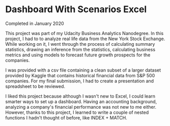 # Dashboard With Scenarios Excel
Completed in January 2020

This project was part of my Udacity Business Analytics Nanodegree. In this project, I had to to analyze real life data from the New York Stock Exchange. While working on it, I went through the process of calculating summary statistics, drawing an inference from the statistics, calculating business metrics and using models to forecast future growth prospects for the companies. 

 I was provided with a csv file containing a clean subset of a larger dataset provided by Kaggle that contains historical financial data from S&P 500 companies. For my final submission, I had to create a presentation and spreadsheet to be reviewed.

I liked this project because although I wasn't new to Excel, I could learn smarter ways to set up a dashboard. Having an accounting background, analyzing a company's financial performance was not new to me either. However, thanks to this project, I learned to write a couple of nested functions I hadn't thought of before, like INDEX + MATCH. 
